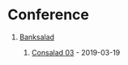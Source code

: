 # Conference

1. [Banksalad](./banksalad) 

   1. [Consalad 03](./banksalad/consalad-03.md) - 2019-03-19

      

